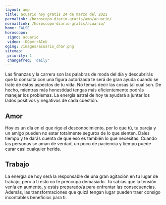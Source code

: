 ```yaml
---
layout: amp
title: acuario hoy gratis 24 de marzo del 2021 
permalink: /horoscopo-diario-gratis/amp/acuario/
normallink: /horoscopo-diario-gratis/acuario/
home: FALSE
horoscopo:
 signo: acuario
 video: -DQpmrrAIeU
ogimg: /images/acuario_char.png
sitemap:
 priority: 1
 changefreq: 'daily'
---
```



Las finanzas y la carrera son las palabras de moda del día y descubrirás que la consulta con una figura autorizada te será de gran ayuda cuando se trate de estos aspectos de tu vida. No temas decir las cosas tal cual son. De hecho, mientras más honestidad tengas más eficientemente podrás manejar los problemas. La energía astral de hoy te ayudará a juntar los lados positivos y negativos de cada cuestión.

## Amor

Hoy es un día en el que rige el desconocimiento, por lo que tú, tu pareja y un amigo pueden no estar totalmente seguros de lo que sienten. Dales tiempo y te darás cuenta de que eso es también lo que necesitas. Cuando las personas se aman de verdad, un poco de paciencia y tiempo puede curar casi cualquier herida.

## Trabajo

La energía de hoy será la responsable de una gran agitación en tu lugar de trabajo, pero a ti esto no te preocupa demasiado. Tú sabías que la tensión venía en aumento, y estás preparado/a para enfrentar las consecuencias. Además, las transformaciones que quizá tengan lugar pueden traer consigo incontables beneficios para ti.
